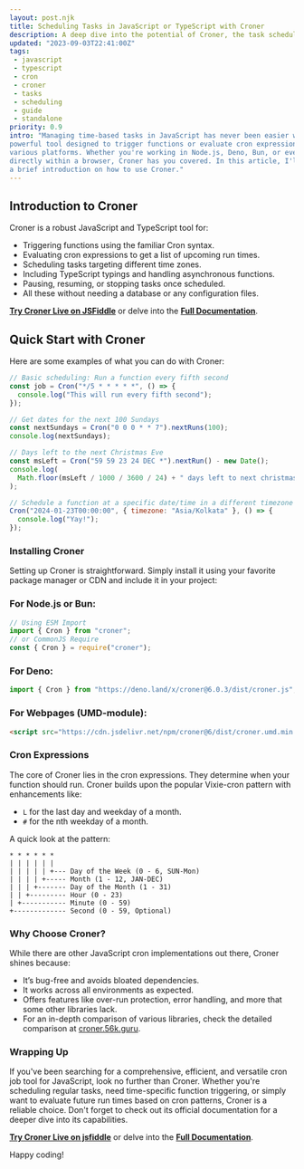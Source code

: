 ```yaml
---
layout: post.njk
title: Scheduling Tasks in JavaScript or TypeScript with Croner
description: A deep dive into the potential of Croner, the task scheduler for JavaScript and TypeScript.
updated: "2023-09-03T22:41:00Z"
tags:
 - javascript
 - typescript
 - cron
 - croner
 - tasks
 - scheduling
 - guide
 - standalone
priority: 0.9
intro: "Managing time-based tasks in JavaScript has never been easier with Croner, a
powerful tool designed to trigger functions or evaluate cron expressions on
various platforms. Whether you're working in Node.js, Deno, Bun, or even
directly within a browser, Croner has you covered. In this article, I'll give you
a brief introduction on how to use Croner."
---
```


## Introduction to Croner

Croner is a robust JavaScript and TypeScript tool for:

- Triggering functions using the familiar Cron syntax.
- Evaluating cron expressions to get a list of upcoming run times.
- Scheduling tasks targeting different time zones.
- Including TypeScript typings and handling asynchronous functions.
- Pausing, resuming, or stopping tasks once scheduled.
- All these without needing a database or any configuration files.

[**Try Croner Live on JSFiddle**](https://jsfiddle.net/) or delve into the
[**Full Documentation**](https://croner.56k.guru).

## Quick Start with Croner

Here are some examples of what you can do with Croner:

```javascript
// Basic scheduling: Run a function every fifth second
const job = Cron("*/5 * * * * *", () => {
  console.log("This will run every fifth second");
});

// Get dates for the next 100 Sundays
const nextSundays = Cron("0 0 0 * * 7").nextRuns(100);
console.log(nextSundays);

// Days left to the next Christmas Eve
const msLeft = Cron("59 59 23 24 DEC *").nextRun() - new Date();
console.log(
  Math.floor(msLeft / 1000 / 3600 / 24) + " days left to next christmas eve",
);

// Schedule a function at a specific date/time in a different timezone
Cron("2024-01-23T00:00:00", { timezone: "Asia/Kolkata" }, () => {
  console.log("Yay!");
});
```

### Installing Croner

Setting up Croner is straightforward. Simply install it using your favorite
package manager or CDN and include it in your project:

### For Node.js or Bun:

```javascript
// Using ESM Import
import { Cron } from "croner";
// or CommonJS Require
const { Cron } = require("croner");
```

### For Deno:

```javascript
import { Cron } from "https://deno.land/x/croner@6.0.3/dist/croner.js";
```

### For Webpages (UMD-module):

```html
<script src="https://cdn.jsdelivr.net/npm/croner@6/dist/croner.umd.min.js"></script>
```

### Cron Expressions

The core of Croner lies in the cron expressions. They determine when your
function should run. Croner builds upon the popular Vixie-cron pattern with
enhancements like:

- `L` for the last day and weekday of a month.
- `#` for the nth weekday of a month.

A quick look at the pattern:

```
* * * * * *
| | | | | |
| | | | | +--- Day of the Week (0 - 6, SUN-Mon)
| | | | +----- Month (1 - 12, JAN-DEC)
| | | +------- Day of the Month (1 - 31)
| | +--------- Hour (0 - 23)
| +----------- Minute (0 - 59)
+------------- Second (0 - 59, Optional)
```

### Why Choose Croner?

While there are other JavaScript cron implementations out there, Croner shines
because:

- It’s bug-free and avoids bloated dependencies.
- It works across all environments as expected.
- Offers features like over-run protection, error handling, and more that some
  other libraries lack.
- For an in-depth comparison of various libraries, check the detailed comparison
  at [croner.56k.guru](https://croner.56k.guru/).

### Wrapping Up

If you've been searching for a comprehensive, efficient, and versatile cron job
tool for JavaScript, look no further than Croner. Whether you're scheduling
regular tasks, need time-specific function triggering, or simply want to
evaluate future run times based on cron patterns, Croner is a reliable choice.
Don't forget to check out its official documentation for a deeper dive into its
capabilities.

[**Try Croner Live on jsfiddle**](https://jsfiddle.net/) or delve into the
[**Full Documentation**](https://croner.56k.guru).

Happy coding!
